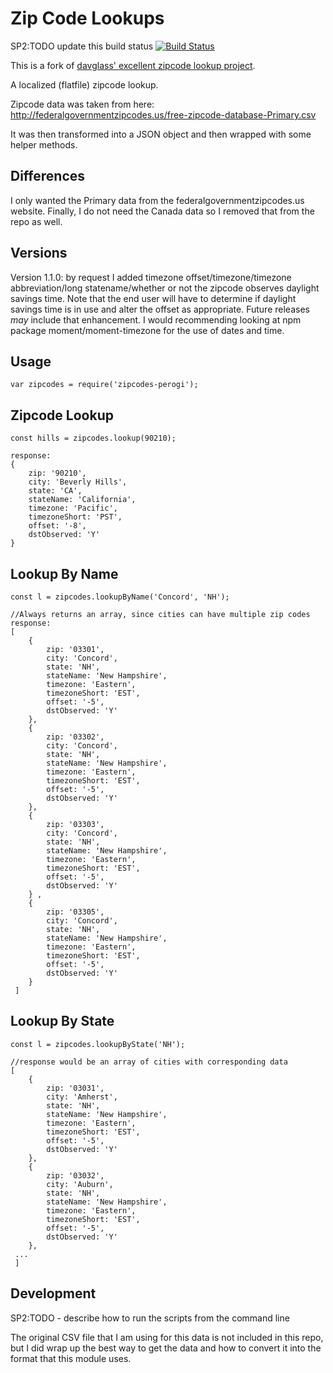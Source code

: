 Zip Code Lookups
================
SP2:TODO update this build status
[![Build Status](https://travis-ci.org/davglass/zipcodes.svg?branch=master)](https://travis-ci.org/davglass/zipcodes)

This is a fork of [davglass' excellent zipcode lookup project](https://github.com/davglass/zipcodes).  

A localized (flatfile) zipcode lookup.

Zipcode data was taken from here: http://federalgovernmentzipcodes.us/free-zipcode-database-Primary.csv

It was then transformed into a JSON object and then wrapped with some helper methods.

Differences
-----------
I only wanted the Primary data from the federalgovernmentzipcodes.us website.  Finally, I do not need the Canada data so I removed that from the repo as well.  

Versions
--------
Version 1.1.0: by request I added timezone offset/timezone/timezone abbreviation/long statename/whether or not the zipcode observes daylight savings time.
Note that the end user will have to determine if daylight savings time is in use and alter the offset as appropriate. 
Future releases _may_ include that enhancement. I would recommending looking at npm package moment/moment-timezone for the use of dates and time.

Usage
-----
    var zipcodes = require('zipcodes-perogi');

Zipcode Lookup
--------------

    const hills = zipcodes.lookup(90210);  
      
    response:
    { 
        zip: '90210',  
        city: 'Beverly Hills',  
        state: 'CA',
        stateName: 'California',
        timezone: 'Pacific',
        timezoneShort: 'PST',
        offset: '-8',
        dstObserved: 'Y'
    }


Lookup By Name
--------------

    const l = zipcodes.lookupByName('Concord', 'NH');  
      
    //Always returns an array, since cities can have multiple zip codes
    response: 
    [ 
        { 
            zip: '03301',
            city: 'Concord',
            state: 'NH',
            stateName: 'New Hampshire',
            timezone: 'Eastern',
            timezoneShort: 'EST',
            offset: '-5',
            dstObserved: 'Y'
        },
        { 
            zip: '03302',
            city: 'Concord',
            state: 'NH',
            stateName: 'New Hampshire',
            timezone: 'Eastern',
            timezoneShort: 'EST',
            offset: '-5',
            dstObserved: 'Y'
        },
        { 
            zip: '03303',
            city: 'Concord',
            state: 'NH',
            stateName: 'New Hampshire',
            timezone: 'Eastern',
            timezoneShort: 'EST',
            offset: '-5',
            dstObserved: 'Y'  
        } ,
        { 
            zip: '03305',
            city: 'Concord',
            state: 'NH',
            stateName: 'New Hampshire',
            timezone: 'Eastern',
            timezoneShort: 'EST',
            offset: '-5',
            dstObserved: 'Y' 
        } 
     ]

Lookup By State
--------------

    const l = zipcodes.lookupByState('NH');
      
    //response would be an array of cities with corresponding data
    [ 
        { 
            zip: '03031',
            city: 'Amherst',
            state: 'NH',
            stateName: 'New Hampshire',
            timezone: 'Eastern',
            timezoneShort: 'EST',
            offset: '-5',
            dstObserved: 'Y' 
        },
        { 
            zip: '03032',
            city: 'Auburn',
            state: 'NH',
            stateName: 'New Hampshire',
            timezone: 'Eastern',
            timezoneShort: 'EST',
            offset: '-5',
            dstObserved: 'Y' 
        },
     ...
     ]

Development
-----------
SP2:TODO - describe how to run the scripts from the command line

The original CSV file that I am using for this data is not included in this repo, but I did wrap up
the best way to get the data and how to convert it into the format that this module uses.
